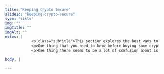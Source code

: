 ```yaml
--- 
title: "Keeping Crypto Secure"
slideId: "keeping-crypto-secure"
type: "title"
img: ""
imgTitle: ""
imgAlt: ""
notes: | 
            <p class="subtitle">This section explores the best ways to store your cryptocurrency securely.</p>
            <p>One thing that you need to know before buying some cryptocurrency is how do you keep it safe once you do make the purchase.</p>
            <p>One thing there seems to be a lot of confusion about is the level of privacy a blockchain can provide. This confusion is pretty understandable since certain parts of a blockchain technology lend themselves to transparency and some to privacy.</p>
        
body: | 
        
---
```

